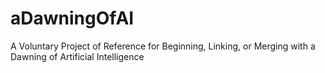 # aDawningOfAI
A Voluntary Project of Reference for Beginning, Linking, or Merging with a Dawning of Artificial Intelligence

